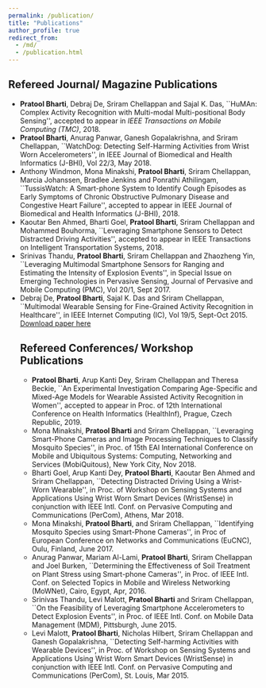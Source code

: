 ```yaml
---
permalink: /publication/
title: "Publications"
author_profile: true
redirect_from: 
  - /md/
  - /publication.html
---
```


## Refereed Journal/ Magazine Publications
<p align="center">
 <ul>
 <li><b>Pratool Bharti</b>, Debraj De, Sriram Chellappan and Sajal K. Das, ``HuMAn: Complex Activity Recognition with Multi-modal Multi-positional Body Sensing'', accepted to appear in <i>IEEE Transactions on Mobile Computing (TMC)</i>, 2018. </li>
<li><b>Pratool Bharti</b>, Anurag Panwar, Ganesh Gopalakrishna, and Sriram Chellappan, ``WatchDog: Detecting Self-Harming Activities from Wrist Worn Accelerometers'', in IEEE Journal of Biomedical and Health Informatics (J-BHI), Vol 22/3, May 2018.</li>
<li> Anthony Windmon, Mona Minakshi, <b>Pratool Bharti</b>, Sriram Chellappan, Marcia Johanssen, Bradlee Jenkins and Ponrathi Athilingam, ``TussisWatch: A Smart-phone System to Identify Cough Episodes as Early Symptoms of Chronic Obstructive Pulmonary Disease and Congestive Heart Failure'', accepted to appear in IEEE Journal of Biomedical and Health Informatics (J-BHI), 2018.</li>
<li>Kaoutar Ben Ahmed, Bharti Goel, <b>Pratool Bharti</b>, Sriram Chellappan and Mohammed Bouhorma, ``Leveraging Smartphone Sensors to Detect Distracted Driving Activities'', accepted to appear in IEEE Transactions on Intelligent Transportation Systems, 2018.</li>
<li>Srinivas Thandu, <b>Pratool Bharti</b>, Sriram Chellappan and Zhaozheng Yin, ``Leveraging Multimodal Smartphone Sensors for Ranging and Estimating the Intensity of Explosion Events'', in Special Issue on Emerging Technologies in Pervasive Sensing, Journal of Pervasive and Mobile Computing (PMC), Vol 20/1, Sept 2017. </li>
   <li>Debraj De, <b>Pratool Bharti</b>, Sajal K. Das and Sriram Chellappan, ``Multimodal Wearable Sensing for Fine-Grained Activity Recognition in Healthcare'', in IEEE Internet Computing (IC), Vol 19/5, Sept-Oct 2015. <a href="https://scholar.google.com/scholar?hl=en&as_sdt=0%2C10&q=pratool+bharti&oq=prat"> Download paper here</a></li></p>

## Refereed Conferences/ Workshop Publications
<p align="center">
 <ul>
 <li><b>Pratool Bharti</b>, Arup Kanti Dey, Sriram Chellappan and  Theresa Beckie, ``An Experimental Investigation Comparing Age-Specific and Mixed-Age Models for Wearable Assisted Activity Recognition in Women'', accepted to appear in Proc. of 12th International Conference on Health Informatics (HealthInf), Prague, Czech Republic, 2019. </li>
 <li>Mona Minakshi, <b>Pratool Bharti</b> and Sriram Chellappan, ``Leveraging Smart-Phone Cameras and Image Processing Techniques to Classify Mosquito Species'', in Proc. of 15th EAI International Conference on Mobile and Ubiquitous Systems: Computing, Networking and Services (MobiQuitous), New York City, Nov 2018.</li>
<li>Bharti Goel, Arup Kanti Dey, <b>Pratool Bharti</b>, Kaoutar Ben Ahmed and Sriram Chellappan, ``Detecting Distracted Driving Using a Wrist-Worn Wearable'', in Proc. of Workshop on Sensing Systems and Applications Using Wrist Worn Smart Devices (WristSense) in conjunction with IEEE Intl. Conf. on Pervasive Computing and Communications (PerCom), Athens, Mar 2018.</li>
<li>Mona Minakshi, <b>Pratool Bharti</b>, and Sriram Chellappan, ``Identifying Mosquito Species using Smart-Phone Cameras'', in Proc of European Conference on Networks and Communications (EuCNC), Oulu, Finland, June 2017. </li>
 <li>Anurag Panwar, Mariam Al-Lami, <b>Pratool Bharti</b>, Sriram Chellappan and Joel Burken, ``Determining the Effectiveness of Soil Treatment on Plant Stress using Smart-phone Cameras'', in Proc. of IEEE Intl. Conf. on Selected Topics in Mobile and Wireless Networking (MoWNet), Cairo, Egypt, Apr, 2016.</li>
 <li>Srinivas Thandu, Levi Malott, <b>Pratool Bharti</b> and Sriram Chellappan, ``On the Feasibility of Leveraging Smartphone Accelerometers to Detect Explosion Events'', in Proc. of IEEE Intl. Conf. on Mobile Data Management (MDM), Pittsburgh, June 2015.</li>
   <li>Levi Malott, <b>Pratool Bharti</b>, Nicholas Hilbert, Sriram Chellappan and Ganesh Gopalakrishna, ``Detecting Self-harming Activities with Wearable Devices'', in Proc. of Workshop on Sensing Systems and Applications Using Wrist Worn Smart Devices (WristSense) in conjunction with IEEE Intl. Conf. on Pervasive Computing and Communications (PerCom), St. Louis, Mar 2015.</li>
</p>
